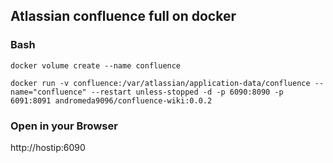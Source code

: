 ## Atlassian confluence full on docker

### Bash
```
docker volume create --name confluence

docker run -v confluence:/var/atlassian/application-data/confluence --name="confluence" --restart unless-stopped -d -p 6090:8090 -p 6091:8091 andromeda9096/confluence-wiki:0.0.2
```
### Open in your Browser

http://hostip:6090
